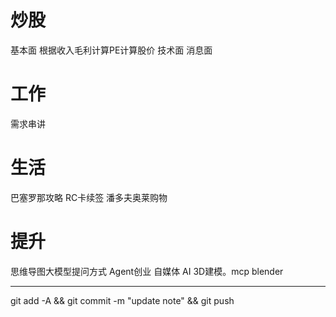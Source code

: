 # 炒股
基本面
    根据收入毛利计算PE计算股价
技术面
消息面

# 工作
需求串讲

# 生活
巴塞罗那攻略
RC卡续签
潘多夫奥莱购物

# 提升
思维导图大模型提问方式
Agent创业
自媒体
AI 3D建模。mcp blender 


----------
git add -A && git commit -m "update note" && git push
